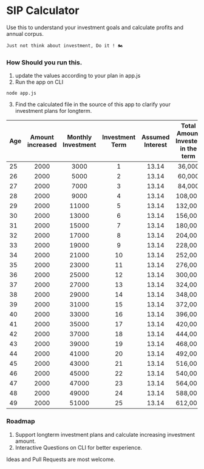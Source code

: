 # SIP Calculator

Use this to understand your investment goals and calculate profits and annual corpus.

`Just not think about investment, Do it ! 🏍️`

### How Should you run this.

1. update the values according to your plan in app.js
2. Run the app on CLI
```
node app.js
```
3. Find the calculated file in the source of this app to clarify your investment plans for longterm.

| Age | Amount increased | Monthly Investment | Investment Term | Assumed Interest |  Total Amount Invested in the term  | + Gains  | + Previous year's Accumulation  | Total Accumulation  |
| ------------ |:-------------:|:-------------:|:-------------:|:-------------:|:-------------:|:-------------:|:-------------:|---------:|
 | 25 | 2000 | 3000 | 1 | 13.14 | 36,000 | 4,730 | 0 | 40,730 |
 | 26 | 2000 | 5000 | 2 | 13.14 | 60,000 | 7,884 | 40,730 | 108,614 |
 | 27 | 2000 | 7000 | 3 | 13.14 | 84,000 | 11,037 | 108,614 | 203,651 |
 | 28 | 2000 | 9000 | 4 | 13.14 | 108,000 | 14,191 | 203,651 | 325,842 |
 | 29 | 2000 | 11000 | 5 | 13.14 | 132,000 | 17,344 | 325,842 | 475,186 |
 | 30 | 2000 | 13000 | 6 | 13.14 | 156,000 | 20,498 | 475,186 | 651,684 |
 | 31 | 2000 | 15000 | 7 | 13.14 | 180,000 | 23,652 | 651,684 | 855,336 |
 | 32 | 2000 | 17000 | 8 | 13.14 | 204,000 | 26,805 | 855,336 | 1,086,141 |
 | 33 | 2000 | 19000 | 9 | 13.14 | 228,000 | 29,959 | 1,086,141 | 1,344,100 |
 | 34 | 2000 | 21000 | 10 | 13.14 | 252,000 | 33,112 | 1,344,100 | 1,629,212 |
 | 35 | 2000 | 23000 | 11 | 13.14 | 276,000 | 36,266 | 1,629,212 | 1,941,478 |
 | 36 | 2000 | 25000 | 12 | 13.14 | 300,000 | 39,420 | 1,941,478 | 2,280,898 |
 | 37 | 2000 | 27000 | 13 | 13.14 | 324,000 | 42,573 | 2,280,898 | 2,647,471 |
 | 38 | 2000 | 29000 | 14 | 13.14 | 348,000 | 45,727 | 2,647,471 | 3,041,198 |
 | 39 | 2000 | 31000 | 15 | 13.14 | 372,000 | 48,880 | 3,041,198 | 3,462,078 |
 | 40 | 2000 | 33000 | 16 | 13.14 | 396,000 | 52,034 | 3,462,078 | 3,910,112 |
 | 41 | 2000 | 35000 | 17 | 13.14 | 420,000 | 55,188 | 3,910,112 | 4,385,300 |
 | 42 | 2000 | 37000 | 18 | 13.14 | 444,000 | 58,341 | 4,385,300 | 4,887,641 |
 | 43 | 2000 | 39000 | 19 | 13.14 | 468,000 | 61,495 | 4,887,641 | 5,417,136 |
 | 44 | 2000 | 41000 | 20 | 13.14 | 492,000 | 64,648 | 5,417,136 | 5,973,784 |
 | 45 | 2000 | 43000 | 21 | 13.14 | 516,000 | 67,802 | 5,973,784 | 6,557,586 |
 | 46 | 2000 | 45000 | 22 | 13.14 | 540,000 | 70,956 | 6,557,586 | 7,168,542 |
 | 47 | 2000 | 47000 | 23 | 13.14 | 564,000 | 74,109 | 7,168,542 | 7,806,651 |
 | 48 | 2000 | 49000 | 24 | 13.14 | 588,000 | 77,263 | 7,806,651 | 8,471,914 |
 | 49 | 2000 | 51000 | 25 | 13.14 | 612,000 | 80,416 | 8,471,914 | 9,164,330 |

### Roadmap

1. Support longterm investment plans and calculate increasing investment amount.
2. Interactive Questions on CLI for better experience.


Ideas and Pull Requests are most welcome.
